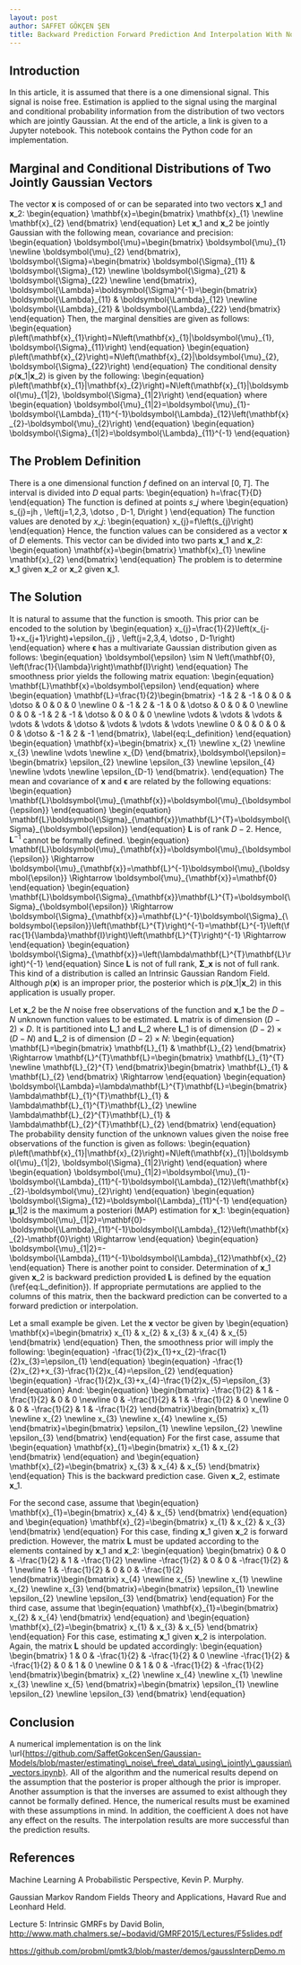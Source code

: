 ```yaml
---
layout: post
author: SAFFET GÖKÇEN ŞEN
title: Backward Prediction Forward Prediction And Interpolation With Noise Free Data Using Jointly Gaussian Vectors
---
```

## Introduction
In this article, it is assumed that there is a one dimensional signal. This signal is noise free. Estimation is applied to the signal using the marginal and conditional probability information from the distribution of two vectors which are jointly Gaussian. At the end of the article, a link is given to a Jupyter notebook. This notebook contains the Python code for an implementation.

## Marginal and Conditional Distributions of Two Jointly Gaussian Vectors
The vector $\mathbf{x}$ is composed of or can be separated into two vectors $\mathbf{x}\_{1}$ and $\mathbf{x}\_{2}$:
\begin{equation}
    \mathbf{x}=\begin{bmatrix}
        \mathbf{x}\_{1} \newline
        \mathbf{x}\_{2}
    \end{bmatrix}
\end{equation}
Let $\mathbf{x}\_{1}$ and $\mathbf{x}\_{2}$ be jointly Gaussian with the following mean, covariance and precision:
\begin{equation}
    \boldsymbol{\mu}=\begin{bmatrix}
        \boldsymbol{\mu}\_{1} \newline
        \boldsymbol{\mu}\_{2}
    \end{bmatrix}, \boldsymbol{\Sigma}=\begin{bmatrix}
        \boldsymbol{\Sigma}\_{11} & \boldsymbol{\Sigma}\_{12} \newline
        \boldsymbol{\Sigma}\_{21} & \boldsymbol{\Sigma}\_{22} \newline
    \end{bmatrix}, \boldsymbol{\Lambda}=\boldsymbol{\Sigma}^{-1}=\begin{bmatrix}
        \boldsymbol{\Lambda}\_{11} & \boldsymbol{\Lambda}\_{12} \newline
        \boldsymbol{\Lambda}\_{21} & \boldsymbol{\Lambda}\_{22}
    \end{bmatrix}
\end{equation}
Then, the marginal densities are given as follows:
\begin{equation}
    p\left(\mathbf{x}\_{1}\right)=N\left(\mathbf{x}\_{1}|\boldsymbol{\mu}\_{1}, \boldsymbol{\Sigma}\_{11}\right)
\end{equation}
\begin{equation}
    p\left(\mathbf{x}\_{2}\right)=N\left(\mathbf{x}\_{2}|\boldsymbol{\mu}\_{2}, \boldsymbol{\Sigma}\_{22}\right)
\end{equation}
The conditional density $p\left(\mathbf{x}\_{1}|\mathbf{x}\_{2}\right)$ is given by the following:
\begin{equation}
    p\left(\mathbf{x}\_{1}|\mathbf{x}\_{2}\right)=N\left(\mathbf{x}\_{1}|\boldsymbol{\mu}\_{1|2}, \boldsymbol{\Sigma}\_{1|2}\right)
\end{equation}
where
\begin{equation}
    \boldsymbol{\mu}\_{1|2}=\boldsymbol{\mu}\_{1}-\boldsymbol{\Lambda}\_{11}^{-1}\boldsymbol{\Lambda}\_{12}\left(\mathbf{x}\_{2}-\boldsymbol{\mu}\_{2}\right)
\end{equation}
\begin{equation}
    \boldsymbol{\Sigma}\_{1|2}=\boldsymbol{\Lambda}\_{11}^{-1}
\end{equation}

## The Problem Definition
There is a one dimensional function $f$ defined on an interval $\left[0, T\right]$. The interval is divided into $D$ equal parts:
\begin{equation}
    h=\frac{T}{D}
\end{equation}
The function is defined at points $s\_{j}$ where
\begin{equation}
    s\_{j}=jh \, \left(j=1,2,3, \dotso , D-1, D\right )
\end{equation}
The function values are denoted by $x\_{j}$:
\begin{equation}
    x\_{j}=f\left(s\_{j}\right)
\end{equation}
Hence, the function values can be considered as a vector $\mathbf{x}$ of $D$ elements. This vector can be divided into two parts $\mathbf{x}\_{1}$ and $\mathbf{x}\_{2}$:
\begin{equation}
    \mathbf{x}=\begin{bmatrix}
        \mathbf{x}\_{1} \newline
        \mathbf{x}\_{2}
    \end{bmatrix}
\end{equation}
The problem is to determine $\mathbf{x}\_{1}$ given $\mathbf{x}\_{2}$ or $\mathbf{x}\_{2}$ given $\mathbf{x}\_{1}$. 

## The Solution
It is natural to assume that the function is smooth. This prior can be encoded to the solution by
\begin{equation}
    x\_{j}=\frac{1}{2}\left(x\_{j-1}+x\_{j+1}\right)+\epsilon\_{j} \, \left(j=2,3,4, \dotso , D-1\right)
\end{equation}
where $\boldsymbol{\epsilon}$ has a multivariate Gaussian distribution given as follows:
\begin{equation}
    \boldsymbol{\epsilon} \sim N \left(\mathbf{0}, \left(\frac{1}{\lambda}\right)\mathbf{I}\right)
\end{equation}
The smoothness prior yields the following matrix equation:
\begin{equation}
    \mathbf{L}\mathbf{x}=\boldsymbol{\epsilon}
\end{equation}
where
\begin{equation}
    \mathbf{L}=\frac{1}{2}\begin{bmatrix}
        -1 & 2 & -1 & 0 & 0 & \dotso & 0 & 0 & 0 \newline
        0 & -1 & 2 & -1 & 0 & \dotso & 0 & 0 & 0 \newline
        0 & 0 & -1 & 2 & -1 & \dotso & 0 & 0 & 0 \newline
        \vdots & \vdots & \vdots & \vdots & \vdots & \dotso & \vdots & \vdots & \vdots \newline
        0 & 0 & 0 & 0 & 0 & \dotso & -1 & 2 & -1
    \end{bmatrix},
\label{eq:L\_definition}
\end{equation}
\begin{equation}
    \mathbf{x}=\begin{bmatrix}
        x\_{1} \newline
        x\_{2} \newline
        x\_{3} \newline
        \vdots \newline
        x\_{D}
    \end{bmatrix},\boldsymbol{\epsilon}=
    \begin{bmatrix}
        \epsilon\_{2} \newline
        \epsilon\_{3} \newline
        \epsilon\_{4} \newline
        \vdots \newline
        \epsilon\_{D-1}
    \end{bmatrix}.
\end{equation}
The mean and covariance of $\mathbf{x}$ and $\boldsymbol{\epsilon}$ are related by the following equations:
\begin{equation}
    \mathbf{L}\boldsymbol{\mu}\_{\mathbf{x}}=\boldsymbol{\mu}\_{\boldsymbol{\epsilon}}
\end{equation}
\begin{equation}
    \mathbf{L}\boldsymbol{\Sigma}\_{\mathbf{x}}\mathbf{L}^{T}=\boldsymbol{\Sigma}\_{\boldsymbol{\epsilon}}
\end{equation}
$\mathbf{L}$ is of rank $D-2$. Hence, $\mathbf{L}^{-1}$ cannot be formally defined.
\begin{equation}
    \mathbf{L}\boldsymbol{\mu}\_{\mathbf{x}}=\boldsymbol{\mu}\_{\boldsymbol{\epsilon}} \Rightarrow \boldsymbol{\mu}\_{\mathbf{x}}=\mathbf{L}^{-1}\boldsymbol{\mu}\_{\boldsymbol{\epsilon}} \Rightarrow \boldsymbol{\mu}\_{\mathbf{x}}=\mathbf{0}
\end{equation}
\begin{equation}
    \mathbf{L}\boldsymbol{\Sigma}\_{\mathbf{x}}\mathbf{L}^{T}=\boldsymbol{\Sigma}\_{\boldsymbol{\epsilon}} \Rightarrow \boldsymbol{\Sigma}\_{\mathbf{x}}=\mathbf{L}^{-1}\boldsymbol{\Sigma}\_{\boldsymbol{\epsilon}}\left(\mathbf{L}^{T}\right)^{-1}=\mathbf{L}^{-1}\left(\frac{1}{\lambda}\mathbf{I}\right)\left(\mathbf{L}^{T}\right)^{-1} \Rightarrow
\end{equation}
\begin{equation}
    \boldsymbol{\Sigma}\_{\mathbf{x}}=\left(\lambda\mathbf{L}^{T}\mathbf{L}\right)^{-1}
\end{equation}
Since $\mathbf{L}$ is not of full rank, $\boldsymbol{\Sigma}\_{\mathbf{x}}$ is not of full rank. This kind of a distribution is called an Intrinsic Gaussian Random Field. Although $p\left(\mathbf{x}\right)$ is an improper prior, the posterior which is $p\left(\mathbf{x}\_{1}|\mathbf{x}\_{2}\right)$ in this application is usually proper.

Let $\mathbf{x}\_{2}$ be the $N$ noise free observations of the function and $\mathbf{x}\_{1}$ be the $D-N$ unknown function values to be estimated. $\mathbf{L}$ matrix is of dimension $\left(D-2\right) \times D$. It is partitioned into $\mathbf{L}\_{1}$ and $\mathbf{L}\_{2}$ where $\mathbf{L}\_{1}$ is of dimension $\left(D-2\right) \times \left(D-N\right)$ and $\mathbf{L}\_{2}$ is of dimension $\left(D-2\right) \times N$:
\begin{equation}
    \mathbf{L}=\begin{bmatrix}
        \mathbf{L}\_{1} & \mathbf{L}\_{2}
    \end{bmatrix} \Rightarrow \mathbf{L}^{T}\mathbf{L}=\begin{bmatrix}
        \mathbf{L}\_{1}^{T} \newline
        \mathbf{L}\_{2}^{T}
    \end{bmatrix}\begin{bmatrix}
        \mathbf{L}\_{1} & \mathbf{L}\_{2}
    \end{bmatrix} \Rightarrow
\end{equation}
\begin{equation}
    \boldsymbol{\Lambda}=\lambda\mathbf{L}^{T}\mathbf{L}=\begin{bmatrix}
        \lambda\mathbf{L}\_{1}^{T}\mathbf{L}\_{1} & \lambda\mathbf{L}\_{1}^{T}\mathbf{L}\_{2} \newline
        \lambda\mathbf{L}\_{2}^{T}\mathbf{L}\_{1} & \lambda\mathbf{L}\_{2}^{T}\mathbf{L}\_{2}
    \end{bmatrix}
\end{equation}
The probability density function of the unknown values given the noise free observations of the function is given as follows:
\begin{equation}
    p\left(\mathbf{x}\_{1}|\mathbf{x}\_{2}\right)=N\left(\mathbf{x}\_{1}|\boldsymbol{\mu}\_{1|2}, \boldsymbol{\Sigma}\_{1|2}\right)
\end{equation}
where
\begin{equation}
    \boldsymbol{\mu}\_{1|2}=\boldsymbol{\mu}\_{1}-\boldsymbol{\Lambda}\_{11}^{-1}\boldsymbol{\Lambda}\_{12}\left(\mathbf{x}\_{2}-\boldsymbol{\mu}\_{2}\right)
\end{equation}
\begin{equation}
    \boldsymbol{\Sigma}\_{12}=\boldsymbol{\Lambda}\_{11}^{-1}
\end{equation}
$\boldsymbol{\mu}\_{1|2}$ is the maximum a posteriori (MAP) estimation for $\mathbf{x}\_{1}:$ 
\begin{equation}
    \boldsymbol{\mu}\_{1|2}=\mathbf{0}-\boldsymbol{\Lambda}\_{11}^{-1}\boldsymbol{\Lambda}\_{12}\left(\mathbf{x}\_{2}-\mathbf{0}\right) \Rightarrow
\end{equation}
\begin{equation}
    \boldsymbol{\mu}\_{1|2}=-\boldsymbol{\Lambda}\_{11}^{-1}\boldsymbol{\Lambda}\_{12}\mathbf{x}\_{2}
\end{equation}
There is another point to consider. Determination of $\mathbf{x}\_{1}$ given $\mathbf{x}\_{2}$ is backward prediction provided $\mathbf{L}$ is defined by the equation (\ref{eq:L\_definition}). If appropriate permutations are applied to the columns of this matrix, then the backward prediction can be converted to a forward prediction or interpolation.

Let a small example be given. Let the $\mathbf{x}$ vector be given by
\begin{equation}
    \mathbf{x}=\begin{bmatrix}
        x\_{1} & x\_{2} & x\_{3} & x\_{4} & x\_{5}
    \end{bmatrix}
\end{equation}
Then, the smoothness prior will imply the following:
\begin{equation}
    -\frac{1}{2}x\_{1}+x\_{2}-\frac{1}{2}x\_{3}=\epsilon\_{1}
\end{equation}
\begin{equation}
    -\frac{1}{2}x\_{2}+x\_{3}-\frac{1}{2}x\_{4}=\epsilon\_{2}
\end{equation}
\begin{equation}
    -\frac{1}{2}x\_{3}+x\_{4}-\frac{1}{2}x\_{5}=\epsilon\_{3}
\end{equation}
And:
\begin{equation}
    \begin{bmatrix}
        -\frac{1}{2} & 1 & -\frac{1}{2} & 0 & 0 \newline
        0 & -\frac{1}{2} & 1 & -\frac{1}{2} & 0 \newline
        0 & 0 & -\frac{1}{2} & 1 & -\frac{1}{2}
    \end{bmatrix}\begin{bmatrix}
        x\_{1} \newline
        x\_{2} \newline
        x\_{3} \newline
        x\_{4} \newline
        x\_{5}
    \end{bmatrix}=\begin{bmatrix}
        \epsilon\_{1} \newline
        \epsilon\_{2} \newline
        \epsilon\_{3}
    \end{bmatrix}
\end{equation}
For the first case, assume that
\begin{equation}
    \mathbf{x}\_{1}=\begin{bmatrix}
        x\_{1} & x\_{2}
    \end{bmatrix}
\end{equation}
and
\begin{equation}
    \mathbf{x}\_{2}=\begin{bmatrix}
        x\_{3} & x\_{4} & x\_{5}
    \end{bmatrix}
\end{equation}
This is the backward prediction case. Given $\mathbf{x}\_{2}$, estimate $\mathbf{x}\_{1}$.

For the second case, assume that
\begin{equation}
    \mathbf{x}\_{1}=\begin{bmatrix}
        x\_{4} & x\_{5}
    \end{bmatrix}
\end{equation}
and
\begin{equation}
    \mathbf{x}\_{2}=\begin{bmatrix}
        x\_{1} & x\_{2} & x\_{3}
    \end{bmatrix}
\end{equation}
For this case, finding $\mathbf{x}\_{1}$ given $\mathbf{x}\_{2}$ is forward prediction. However, the matrix $\mathbf{L}$ must be updated according to the elements contained by $\mathbf{x}\_{1}$ and $\mathbf{x}\_{2}$:
\begin{equation}
    \begin{bmatrix}
        0 & 0 & -\frac{1}{2} & 1 & -\frac{1}{2} \newline
        -\frac{1}{2} & 0 & 0 & -\frac{1}{2} & 1 \newline
        1 & -\frac{1}{2} & 0 & 0 & -\frac{1}{2}
    \end{bmatrix}\begin{bmatrix}
        x\_{4} \newline
        x\_{5} \newline
        x\_{1} \newline
        x\_{2} \newline
        x\_{3}
    \end{bmatrix}=\begin{bmatrix}
        \epsilon\_{1} \newline
        \epsilon\_{2} \newline
        \epsilon\_{3}
    \end{bmatrix}
\end{equation}
For the third case, assume that
\begin{equation}
    \mathbf{x}\_{1}=\begin{bmatrix}
        x\_{2} & x\_{4}
    \end{bmatrix}
\end{equation}
and
\begin{equation}
    \mathbf{x}\_{2}=\begin{bmatrix}
        x\_{1} & x\_{3} & x\_{5}
    \end{bmatrix}
\end{equation}
For this case, estimating $\mathbf{x}\_{1}$ given $\mathbf{x}\_{2}$ is interpolation. Again, the matrix $\mathbf{L}$ should be updated accordingly:
\begin{equation}
    \begin{bmatrix}
        1 & 0 & -\frac{1}{2} & -\frac{1}{2} & 0 \newline
        -\frac{1}{2} & -\frac{1}{2} & 0 & 1 & 0 \newline
        0 & 1 & 0 & -\frac{1}{2} & -\frac{1}{2}
    \end{bmatrix}\begin{bmatrix}
        x\_{2} \newline
        x\_{4} \newline
        x\_{1} \newline
        x\_{3} \newline
        x\_{5}
    \end{bmatrix}=\begin{bmatrix}
        \epsilon\_{1} \newline
        \epsilon\_{2} \newline
        \epsilon\_{3}
    \end{bmatrix}
\end{equation}

## Conclusion
A numerical implementation is on the link \url{https://github.com/SaffetGokcenSen/Gaussian-Models/blob/master/estimating\_noise\_free\_data\_using\_jointly\_gaussian\_vectors.ipynb}. All of the algorithm and the numerical results depend on the assumption that the posterior is proper although the prior is improper. Another assumption is that the inverses are assumed to exist although they cannot be formally defined. Hence, the numerical results must be examined with these assumptions in mind. In addition, the coefficient $\lambda$ does not have any effect on the results. The interpolation results are more successful than the prediction results.

## References
Machine Learning A Probabilistic Perspective, Kevin P. Murphy.

Gaussian Markov Random Fields Theory and Applications, Havard Rue and Leonhard Held.

Lecture 5: Intrinsic GMRFs by David Bolin, <http://www.math.chalmers.se/~bodavid/GMRF2015/Lectures/F5slides.pdf>

<https://github.com/probml/pmtk3/blob/master/demos/gaussInterpDemo.m>
